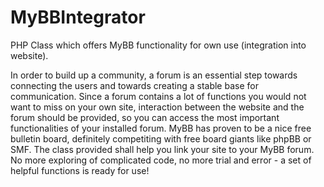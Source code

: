 MyBBIntegrator
==============

PHP Class which offers MyBB functionality for own use (integration into website).


In order to build up a community, a forum is an essential step towards connecting the users and towards creating a stable 
base for communication. Since a forum contains a lot of functions you would not want to miss on your own site, interaction 
between the website and the forum should be provided, so you can access the most important functionalities of your 
installed forum. 
MyBB has proven to be a nice free bulletin board, definitely competiting with free board giants like phpBB or SMF.
The class provided shall help you link your site to your MyBB forum. 
No more exploring of complicated code, no more trial and error - a set of helpful functions is ready for use!
